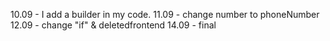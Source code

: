 10.09 - I add a builder in my code.
11.09 - change number to phoneNumber
12.09 - change "if" & deletedfrontend
14.09 - final
